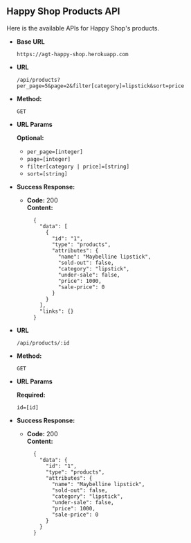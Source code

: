 **Happy Shop Products API**
----
  Here is the available APIs for Happy Shop's products.

* **Base URL**

  `https://agt-happy-shop.herokuapp.com`

* **URL**

  `/api/products?per_page=5&page=2&filter[category]=lipstick&sort=price`

* **Method:**

  `GET`
  
*  **URL Params**

   **Optional:**
 
   - `per_page=[integer]`
   - `page=[integer]`
   - `filter[category | price]=[string]`
   - `sort=[string]`

* **Success Response:**
 
  * **Code:** 200 <br />
    **Content:**
    ```
      {
        "data": [
          {
            "id": "1",
            "type": "products",
            "attributes": {
              "name": "Maybelline lipstick",
              "sold-out": false,
              "category": "lipstick",
              "under-sale": false,
              "price": 1000,
              "sale-price": 0
            }
          }
        ],
        "links": {}
      }
    ```
   
* **URL**

  `/api/products/:id`

* **Method:**

  `GET`
  
*  **URL Params**

   **Required:**
 
   `id=[id]`

* **Success Response:**
 
  * **Code:** 200 <br />
    **Content:**
    ```
      {
        "data": {
          "id": "1",
          "type": "products",
          "attributes": {
            "name": "Maybelline lipstick",
            "sold-out": false,
            "category": "lipstick",
            "under-sale": false,
            "price": 1000,
            "sale-price": 0
          }
        }
      }
    ```
 
